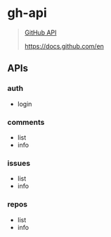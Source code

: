 # gh-api

> [GitHub API](https://developer.github.com/v3/)
>
> https://docs.github.com/en

## APIs

### auth

- login

### comments

- list
- info

### issues

- list
- info

### repos

- list
- info
